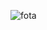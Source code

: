 ![fota](https://github.com/abdallahyasser1277/FOTA-Project/assets/87530618/905878d5-04b4-402d-9669-25e516a7e395)
